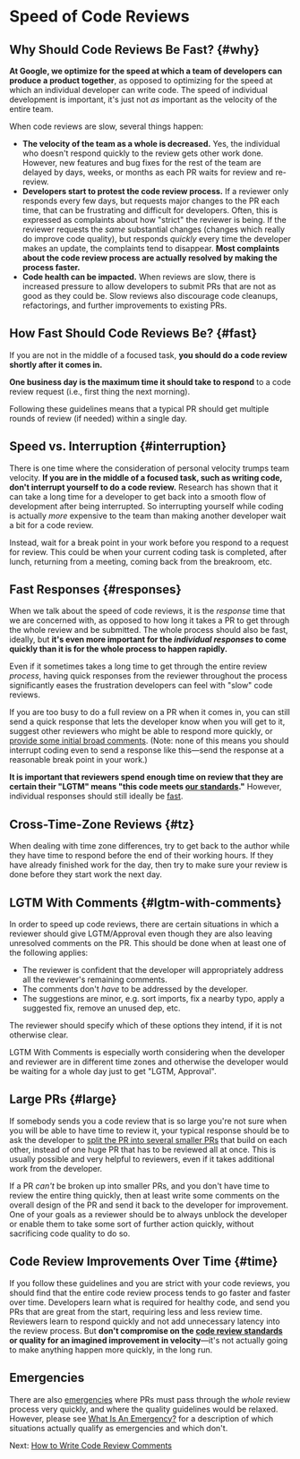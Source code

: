 # Speed of Code Reviews



## Why Should Code Reviews Be Fast? {#why}

**At Google, we optimize for the speed at which a team of developers can produce
a product together**, as opposed to optimizing for the speed at which an
individual developer can write code. The speed of individual development is
important, it's just not *as* important as the velocity of the entire team.

When code reviews are slow, several things happen:

*   **The velocity of the team as a whole is decreased.** Yes, the individual
    who doesn't respond quickly to the review gets other work done. However, new
    features and bug fixes for the rest of the team are delayed by days, weeks,
    or months as each PR waits for review and re-review.
*   **Developers start to protest the code review process.** If a reviewer only
    responds every few days, but requests major changes to the PR each time,
    that can be frustrating and difficult for developers. Often, this is
    expressed as complaints about how "strict" the reviewer is being. If the
    reviewer requests the *same* substantial changes (changes which really do
    improve code quality), but responds *quickly* every time the developer makes
    an update, the complaints tend to disappear. **Most complaints about the
    code review process are actually resolved by making the process faster.**
*   **Code health can be impacted.** When reviews are slow, there is increased
    pressure to allow developers to submit PRs that are not as good as they
    could be. Slow reviews also discourage code cleanups, refactorings, and
    further improvements to existing PRs.

## How Fast Should Code Reviews Be? {#fast}

If you are not in the middle of a focused task, **you should do a code review
shortly after it comes in.**

**One business day is the maximum time it should take to respond** to a code
review request (i.e., first thing the next morning).

Following these guidelines means that a typical PR should get multiple rounds of
review (if needed) within a single day.

## Speed vs. Interruption {#interruption}

There is one time where the consideration of personal velocity trumps team
velocity. **If you are in the middle of a focused task, such as writing code,
don't interrupt yourself to do a code review.**
Research has shown that it can
take a long time for a developer to get back into a smooth flow of development
after being interrupted. So interrupting yourself while coding is actually
*more* expensive to the team than making another developer wait a bit for a code
review.

Instead, wait for a break point in your work before you respond to a request for
review. This could be when your current coding task is completed, after lunch,
returning from a meeting, coming back from the breakroom, etc.

## Fast Responses {#responses}

When we talk about the speed of code reviews, it is the *response* time that we
are concerned with, as opposed to how long it takes a PR to get through the
whole review and be submitted. The whole process should also be fast, ideally,
but **it's even more important for the *individual responses* to come quickly
than it is for the whole process to happen rapidly.**

Even if it sometimes takes a long time to get through the entire review
*process*, having quick responses from the reviewer throughout the process
significantly eases the frustration developers can feel with "slow" code
reviews.

If you are too busy to do a full review on a PR when it comes in, you can still
send a quick response that lets the developer know when you will get to it,
suggest other reviewers who might be able to respond more quickly, or
[provide some initial broad comments](navigate.md). (Note: none of this means
you should interrupt coding even to send a response like this&mdash;send the
response at a reasonable break point in your work.)

**It is important that reviewers spend enough time on review that they are
certain their "LGTM" means "this code meets [our standards](standard.md)."**
However, individual responses should still ideally be [fast](#fast).

## Cross-Time-Zone Reviews {#tz}

When dealing with time zone differences, try to get back to the author while
they have time to respond before the end of their working hours. If they have
already finished work for the day, then try to make sure your review is done
before they start work the next day.

## LGTM With Comments {#lgtm-with-comments}

In order to speed up code reviews, there are certain situations in which a
reviewer should give LGTM/Approval even though they are also leaving unresolved
comments on the PR. This should be done when at least one of the following
applies:

*   The reviewer is confident that the developer will appropriately address all
    the reviewer's remaining comments.
*   The comments don't *have* to be addressed by the developer.
*   The suggestions are minor, e.g. sort imports, fix a nearby typo, apply a
    suggested fix, remove an unused dep, etc.

The reviewer should specify which of these options they intend, if it is not
otherwise clear.

LGTM With Comments is especially worth considering when the developer and
reviewer are in different time zones and otherwise the developer would be
waiting for a whole day just to get "LGTM, Approval".

## Large PRs {#large}

If somebody sends you a code review that is so large you're not sure when you
will be able to have time to review it, your typical response should be to ask
the developer to
[split the PR into several smaller PRs](../developer/small-PRs.md) that build on
each other, instead of one huge PR that has to be reviewed all at once. This is
usually possible and very helpful to reviewers, even if it takes additional work
from the developer.

If a PR *can't* be broken up into smaller PRs, and you don't have time to review
the entire thing quickly, then at least write some comments on the overall
design of the PR and send it back to the developer for improvement. One of your
goals as a reviewer should be to always unblock the developer or enable them to
take some sort of further action quickly, without sacrificing code quality to do
so.

## Code Review Improvements Over Time {#time}

If you follow these guidelines and you are strict with your code reviews, you
should find that the entire code review process tends to go faster and faster
over time. Developers learn what is required for healthy code, and send you PRs
that are great from the start, requiring less and less review time. Reviewers
learn to respond quickly and not add unnecessary latency into the review
process.
But **don't compromise on
the [code review standards](standard.md) or quality for an imagined improvement
in velocity**&mdash;it's not actually going to make anything happen more
quickly, in the long run.

## Emergencies

There are also [emergencies](../emergencies.md) where PRs must pass through the
*whole* review process very quickly, and where the quality guidelines would be
relaxed. However, please see [What Is An Emergency?](../emergencies.md#what) for
a description of which situations actually qualify as emergencies and which
don't.

Next: [How to Write Code Review Comments](comments.md)
